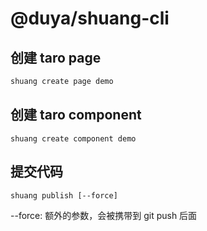 # @duya/shuang-cli

## 创建 taro page
```bash
shuang create page demo
```

## 创建 taro component
```
shuang create component demo
```

## 提交代码
```
shuang publish [--force]
```
--force: 额外的参数，会被携带到 git push 后面